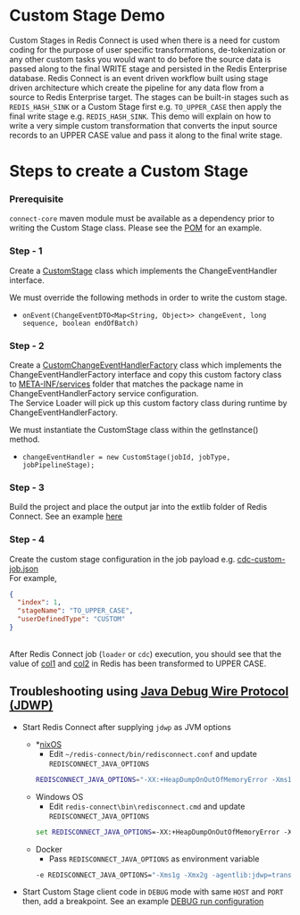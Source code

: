 # Custom Stage Demo

Custom Stages in Redis Connect is used when there is a need for custom coding for the purpose of user specific transformations, de-tokenization or any other custom tasks you would want to do before the source data is passed along to the final WRITE stage and persisted in the Redis Enterprise database. Redis Connect is an event driven workflow built using stage driven architecture which create the pipeline for any data flow from a source to Redis Enterprise target. The stages can be built-in stages such as `REDIS_HASH_SINK` or a Custom Stage first e.g. `TO_UPPER_CASE` then apply the final write stage e.g. `REDIS_HASH_SINK`. This demo will explain on how to write a very simple custom transformation that converts the input source records to an UPPER CASE value and pass it along to the final write stage.

# Steps to create a Custom Stage

### Prerequisite
```connect-core``` maven module must be available as a dependency prior to writing the Custom Stage class. Please see the [POM](pom.xml) for an example.

### Step - 1

Create a [CustomStage](src/main/java/com/redis/connect/customstage/impl/CustomStage.java) class which implements the ChangeEventHandler interface.

We must override the following methods in order to write the custom stage.
* ```onEvent(ChangeEventDTO<Map<String, Object>> changeEvent, long sequence, boolean endOfBatch)```

### Step - 2

Create a [CustomChangeEventHandlerFactory](src/main/java/com/redis/connect/customstage/CustomChangeEventHandlerFactory.java) class which implements the ChangeEventHandlerFactory interface and copy this custom factory class to [META-INF/services](src/main/resources/META-INF/services/com.redis.connect.pipeline.event.handler.ChangeEventHandlerFactory) folder that matches the package name in ChangeEventHandlerFactory service configuration.
<br>The Service Loader will pick up this custom factory class during runtime by ChangeEventHandlerFactory.

We must instantiate the CustomStage class within the getInstance() method.
* ```changeEventHandler = new CustomStage(jobId, jobType, jobPipelineStage);```

### Step - 3

Build the project and place the output jar into the extlib folder of Redis Connect. See an example [here](https://github.com/redis-field-engineering/redis-connect-dist/tree/main/examples/postgres/demo/extlib)

### Step - 4

Create the custom stage configuration in the job payload e.g. [cdc-custom-job.json](https://github.com/redis-field-engineering/redis-connect-dist/blob/main/examples/postgres/demo/config/samples/payloads/cdc-custom-job.json)
<br>For example,
```json
{
  "index": 1,
  "stageName": "TO_UPPER_CASE",
  "userDefinedType": "CUSTOM"
}
```

<br>After Redis Connect job (`loader` or `cdc`) execution, you should see that the value of [col1](https://github.com/redis-field-engineering/redis-connect-custom-stage-demo/blob/main/src/main/java/com/redis/connect/customstage/impl/CustomStage.java#L70) and [col2](https://github.com/redis-field-engineering/redis-connect-custom-stage-demo/blob/main/src/main/java/com/redis/connect/customstage/impl/CustomStage.java#L71) in Redis has been transformed to UPPER CASE.

## Troubleshooting using [Java Debug Wire Protocol (JDWP)](https://docs.oracle.com/javase/8/docs/technotes/guides/troubleshoot/introclientissues005.html)

- Start Redis Connect after supplying `jdwp` as JVM options
    * *[nixOS](https://en.wikipedia.org/wiki/NixOS)
      * Edit `~/redis-connect/bin/redisconnect.conf` and update `REDISCONNECT_JAVA_OPTIONS` 
      ```bash
      REDISCONNECT_JAVA_OPTIONS="-XX:+HeapDumpOnOutOfMemoryError -Xms1g -Xmx2g -agentlib:jdwp=transport=dt_socket,server=y,suspend=n,address=*:5005"
      ```
  * Windows OS
      * Edit `redis-connect\bin\redisconnect.cmd` and update `REDISCONNECT_JAVA_OPTIONS`
    ```cmd
    set REDISCONNECT_JAVA_OPTIONS=-XX:+HeapDumpOnOutOfMemoryError -Xms1g -Xmx2g -agentlib:jdwp=transport=dt_socket,server=y,suspend=n,address=*:5005
    ```
  * Docker
      * Pass `REDISCONNECT_JAVA_OPTIONS` as environment variable
    ```bash
    -e REDISCONNECT_JAVA_OPTIONS="-Xms1g -Xmx2g -agentlib:jdwp=transport=dt_socket,server=y,suspend=n,address=*:5005"
    ```

- Start Custom Stage client code in `DEBUG` mode with same `HOST` and `PORT` then, add a breakpoint. See an example [DEBUG run configuration](.run/DEBUG%20CustomStage.run.xml)
